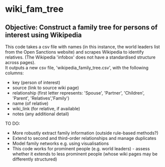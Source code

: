 # wiki_fam_tree
## Objective: Construct a family tree for persons of interest using Wikipedia 
This code takes a csv file with names (in this instance, the world leaders list from the Open Sanctions website) and scrapes Wikipedia to identify relatives. (The Wikipedia 'infobox'  does not have a standardised structure across pages). <br> 
It outputs a new csv file, 'wikipedia_family_tree.csv', with the following columns: 
<ul> 
<li> key (person of interest) </li>
<li> source (link to source wiki page)</li>
<li> relationship (first letter represents: 'Spouse', 'Partner', 'Children', 'Parent', 'Relatives','Family')</li> 
<li> name (of relative) </li> 
<li> wiki_link (for relative, if available) </li> 
<li> notes (any additional detail) </li>
</ul>

TO DO:
<ul> 
<li>More robustly extract family information (outside rule-based methods?) </li> 
<li>Extend to second and third-order relationships and manage duplicates </li> 
<li>Model family networks e.g. using visualisations </li> 
<li>This code works for prominent people (e.g. world leaders) - assess whether it extends to less prominent people (whose wiki pages may be differently structured) </li> 
</ul> 
